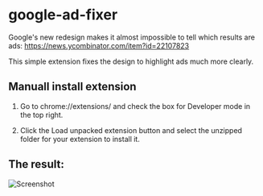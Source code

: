 # google-ad-fixer
 
Google's new redesign makes it almost impossible to tell which results are ads: https://news.ycombinator.com/item?id=22107823

This simple extension fixes the design to highlight ads much more clearly. 
 
## Manuall install extension

1. Go to chrome://extensions/ and check the box for Developer mode in the top right.

2. Click the Load unpacked extension button and select the unzipped folder for your extension to install it.

## The result: 

![Screenshot](https://i.imgur.com/VU4eiOa.png)
